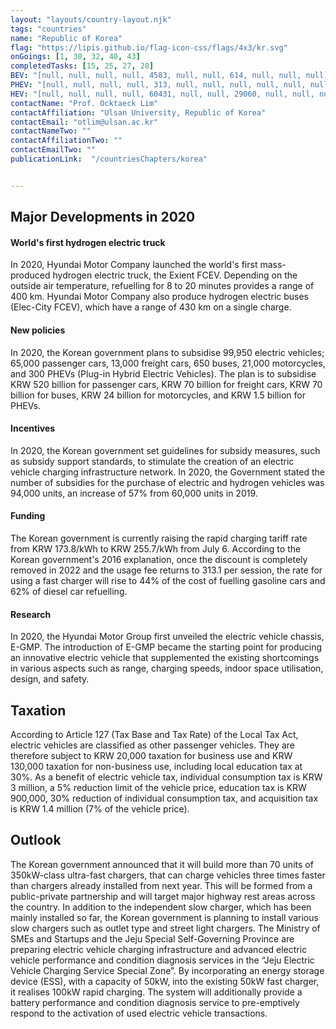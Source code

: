 ```yaml
---
layout: "layouts/country-layout.njk"
tags: "countries"
name: "Republic of Korea"
flag: "https://lipis.github.io/flag-icon-css/flags/4x3/kr.svg"
onGoings: [1, 30, 32, 40, 43]
completedTasks: [15, 25, 27, 28]
BEV: "[null, null, null, null, 4583, null, null, 614, null, null, null]"
PHEV: "[null, null, null, null, 313, null, null, null, null, null, null]"
HEV: "[null, null, null, null, 60431, null, null, 29060, null, null, null]"
contactName: "Prof. Ocktaeck Lim"
contactAffiliation: "Ulsan University, Republic of Korea"
contactEmail: "otlim@ulsan.ac.kr"
contactNameTwo: ""
contactAffiliationTwo: ""
contactEmailTwo: ""
publicationLink:  "/countriesChapters/korea"


---
```

## Major Developments in 2020
#### World's first hydrogen electric truck 
In 2020, Hyundai Motor Company launched the world's first mass-produced hydrogen electric truck, the Exient FCEV. Depending on the outside air temperature, refuelling for 8 to 20 minutes provides a range of 400 km.  Hyundai Motor Company also produce hydrogen electric buses (Elec-City FCEV), which have a range of 430 km on a single charge.  
#### New policies 
In 2020, the Korean government plans to subsidise 99,950 electric vehicles; 65,000 passenger cars, 13,000 freight cars, 650 buses, 21,000 motorcycles, and 300 PHEVs (Plug-in Hybrid Electric Vehicles). The plan is to subsidise KRW 520 billion for passenger cars, KRW 70 billion for freight cars, KRW 70 billion for buses, KRW 24 billion for motorcycles, and KRW 1.5 billion for PHEVs.  
#### Incentives 
In 2020, the Korean government set guidelines for subsidy measures, such as subsidy support standards, to stimulate the creation of an electric vehicle charging infrastructure network. In 2020, the Government stated the number of subsidies for the purchase of electric and hydrogen vehicles was 94,000 units, an increase of 57% from 60,000 units in 2019.  
#### Funding 
The Korean government is currently raising the rapid charging tariff rate from KRW 173.8/kWh to KRW 255.7/kWh from July 6. According to the Korean government's 2016 explanation, once the discount is completely removed in 2022 and the usage fee returns to 313.1 per session, the rate for using a fast charger will rise to 44% of the cost of fuelling gasoline cars and 62% of diesel car refuelling.  
#### Research 
In 2020, the Hyundai Motor Group first unveiled the electric vehicle chassis, E-GMP. The introduction of E-GMP became the starting point for producing an innovative electric vehicle that supplemented the existing shortcomings in various aspects such as range, charging speeds, indoor space utilisation, design, and safety.  
## Taxation   
According to Article 127 (Tax Base and Tax Rate) of the Local Tax Act, electric vehicles are classified as other passenger vehicles. They are therefore subject to KRW 20,000 taxation for business use and KRW 130,000 taxation for non-business use, including local education tax at 30%. As a benefit of electric vehicle tax, individual consumption tax is KRW 3 million, a 5% reduction limit of the vehicle price, education tax is KRW 900,000, 30% reduction of individual consumption tax, and acquisition tax is KRW 1.4 million (7% of the vehicle price). 
## Outlook   
The Korean government announced that it will build more than 70 units of 350kW-class ultra-fast chargers, that can charge vehicles three times faster than chargers already installed from next year. This will be formed from a public-private partnership and will target major highway rest areas across the country. In addition to the independent slow charger, which has been mainly installed so far, the Korean government is planning to install various slow chargers such as outlet type and street light chargers.
The Ministry of SMEs and Startups and the Jeju Special Self-Governing Province are preparing electric vehicle charging infrastructure and advanced electric vehicle performance and condition diagnosis services in the “Jeju Electric Vehicle Charging Service Special Zone”. By incorporating an energy storage device (ESS), with a capacity of 50kW, into the existing 50kW fast charger, it realises 100kW rapid charging. The system will additionally provide a battery performance and condition diagnosis service to pre-emptively respond to the activation of used electric vehicle transactions. 